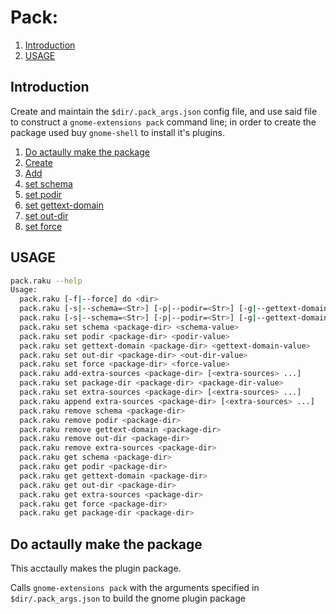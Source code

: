Pack:
=====

1. [Introduction](#introduction)
1. [USAGE](#usage)

## Introduction

Create and maintain the `$dir/.pack_args.json` config file, and use said file to construct a `gnome-extensions pack` command line; in order to create the package used buy `gnome-shell` to install it's plugins.

1. [Do actaully make the package](#do-actually-make-the-package)
1. [Create](#create)
1. [Add](#add)
1. [set schema](#set-schema)
1. [set podir](#set-podir)
1. [set gettext-domain](#set-gettext-domain)
1. [set out-dir](#set-out-dir)
1. [set force](#set-force)

## USAGE

```sh
pack.raku --help
Usage:
  pack.raku [-f|--force] do <dir>
  pack.raku [-s|--schema=<Str>] [-p|--podir=<Str>] [-g|--gettext-domain=<Str>] [-o|--out-dir=<Str>] [-f|--force] create <package-dir> [<extra-sources> ...]
  pack.raku [-s|--schema=<Str>] [-p|--podir=<Str>] [-g|--gettext-domain=<Str>] [-o|--out-dir=<Str>] [-f|--force] [-F|--stomp-force] [-S|--stomp] add <package-dir> [<extra-sources> ...]
  pack.raku set schema <package-dir> <schema-value>
  pack.raku set podir <package-dir> <podir-value>
  pack.raku set gettext-domain <package-dir> <gettext-domain-value>
  pack.raku set out-dir <package-dir> <out-dir-value>
  pack.raku set force <package-dir> <force-value>
  pack.raku add-extra-sources <package-dir> [<extra-sources> ...]
  pack.raku set package-dir <package-dir> <package-dir-value>
  pack.raku set extra-sources <package-dir> [<extra-sources> ...]
  pack.raku append extra-sources <package-dir> [<extra-sources> ...]
  pack.raku remove schema <package-dir>
  pack.raku remove podir <package-dir>
  pack.raku remove gettext-domain <package-dir>
  pack.raku remove out-dir <package-dir>
  pack.raku remove extra-sources <package-dir>
  pack.raku get schema <package-dir>
  pack.raku get podir <package-dir>
  pack.raku get gettext-domain <package-dir>
  pack.raku get out-dir <package-dir>
  pack.raku get extra-sources <package-dir>
  pack.raku get force <package-dir>
  pack.raku get package-dir <package-dir>
```

## Do actaully make the package

This acctaully makes the plugin package.

Calls `gnome-extensions pack` with the arguments specified in `$dir/.pack_args.json`  to build the gnome plugin package 
